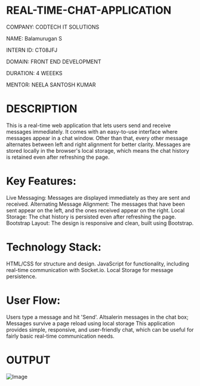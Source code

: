 # REAL-TIME-CHAT-APPLICATION

COMPANY: CODTECH IT SOLUTIONS

NAME: Balamurugan S

INTERN ID: CT08JFJ

DOMAIN: FRONT END DEVELOPMENT

DURATION: 4 WEEEKS

MENTOR: NEELA SANTOSH KUMAR

# DESCRIPTION

This is a real-time web application that lets users send and receive messages immediately. It comes with an easy-to-use interface where messages appear in a chat window. Other than that, every other message alternates between left and right alignment for better clarity. Messages are stored locally in the browser's local storage, which means the chat history is retained even after refreshing the page.

# Key Features:
Live Messaging: Messages are displayed immediately as they are sent and received.
Alternating Message Alignment: The messages that have been sent appear on the left, and the ones received appear on the right.
Local Storage: The chat history is persisted even after refreshing the page.
Bootstrap Layout: The design is responsive and clean, built using Bootstrap.

# Technology Stack:
HTML/CSS for structure and design.
JavaScript for functionality, including real-time communication with Socket.io.
Local Storage for message persistence.

# User Flow:
Users type a message and hit 'Send'.
Altsalerin messages in the chat box;
Messages survive a page reload using local storage
This application provides simple, responsive, and user-friendly chat, which can be useful for fairly basic real-time communication needs.

 # OUTPUT

 ![Image](https://github.com/user-attachments/assets/2d136082-7d5d-45d5-9f5c-6710d12dbb48)
